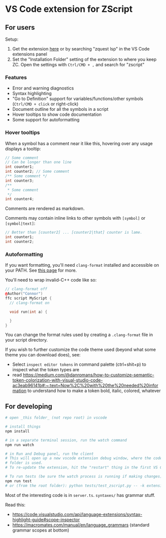 # VS Code extension for ZScript

## For users

Setup:

1. Get the extension [here](https://marketplace.visualstudio.com/items?itemName=cjamcl.zquest-lsp) or by searching "zquest lsp" in the VS Code extensions panel
1. Set the "Installation Folder" setting of the extension to where you keep ZC. Open the settings with `Ctrl/CMD + ,` and search for "zscript"

### Features

* Error and warning diagnostics
* Syntax highlighting
* "Go to Definition" support for variables/functions/other symbols (`Ctrl/CMD + click` or right-click)
* Document outline for all the symbols in a script
* Hover tooltips to show code documentation
* Some support for autoformatting


### Hover tooltips

When a symbol has a comment near it like this, hovering over any usage displays a tooltip:

```c++
// Some comment
// Can be longer than one line
int counter1;
int counter2; // Some comment
/** Some comment */
int counter3;
/**
 * Some comment
 */
int counter4;
```

Comments are rendered as markdown.

Comments may contain inline links to other symbols with `[symbol]` or `[symbol|text]`:

```c++
// Better than [counter2] ... [counter2|that] counter is lame.
int counter1;
int counter2;
```


### Autoformatting

If you want formatting, you'll need `clang-format` installed and accessible on your PATH. See [this page](https://www.dynamsoft.com/codepool/vscode-format-c-code-windows-linux.html) for more.

You'll need to wrap invalid-C++ code like so:
```cpp
// clang-format off
@Author("Connor")
ffc script MyScript {
  // clang-format on

  void run(int a) {

  }
}
```

You can change the format rules used by creating a `.clang-format` file in your script directory.

If you wish to further customize the code theme used (beyond what some theme you can download does), see:

- Select `inspect editor tokens` in command palette (ctrl+shit+p) to inspect what the token types are
- read https://medium.com/@danromans/how-to-customize-semantic-token-colorization-with-visual-studio-code-ac3eab96141b#:~:text=Now%2C%20with%20the%20needed%20information to understand how to make a token bold, italic, colored, whatever


## For developing

```sh
# open _this folder_ (not repo root) in vscode

# install things
npm install

# in a separate terminal session, run the watch command
npm run watch

# in Run and Debug panel, run the client
# This will open up a new vscode extension debug window, where the code in this
# folder is used.
# To re-update the extension, hit the "restart" thing in the first VS Code's debug pane

# To run tests (be sure the watch process is running if making changes):
npm run test
# or (from the root folder): python tests/test_zscript.py -- -k extension
```

Most of the interesting code is in `server.ts`. `syntaxes/` has grammar stuff.

Read this:
- https://code.visualstudio.com/api/language-extensions/syntax-highlight-guide#scope-inspector
- https://macromates.com/manual/en/language_grammars (standard grammar scopes at bottom)
